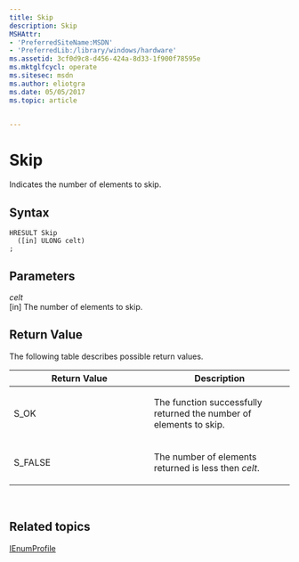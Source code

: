 ```yaml
---
title: Skip
description: Skip
MSHAttr:
- 'PreferredSiteName:MSDN'
- 'PreferredLib:/library/windows/hardware'
ms.assetid: 3cf0d9c8-d456-424a-8d33-1f900f78595e
ms.mktglfcycl: operate
ms.sitesec: msdn
ms.author: eliotgra
ms.date: 05/05/2017
ms.topic: article


---
```


# Skip


Indicates the number of elements to skip.

## Syntax


```
HRESULT Skip
  ([in] ULONG celt)
;
```

## Parameters


<a href="" id="celt"></a>*celt*  
\[in\] The number of elements to skip.

## Return Value


The following table describes possible return values.

<table>
<colgroup>
<col width="50%" />
<col width="50%" />
</colgroup>
<thead>
<tr class="header">
<th>Return Value</th>
<th>Description</th>
</tr>
</thead>
<tbody>
<tr class="odd">
<td><p>S_OK</p></td>
<td><p>The function successfully returned the number of elements to skip.</p></td>
</tr>
<tr class="even">
<td><p>S_FALSE</p></td>
<td><p>The number of elements returned is less then <em>celt</em>.</p></td>
</tr>
</tbody>
</table>

 

## Related topics


[IEnumProfile](ienumprofile.md)

 

 







